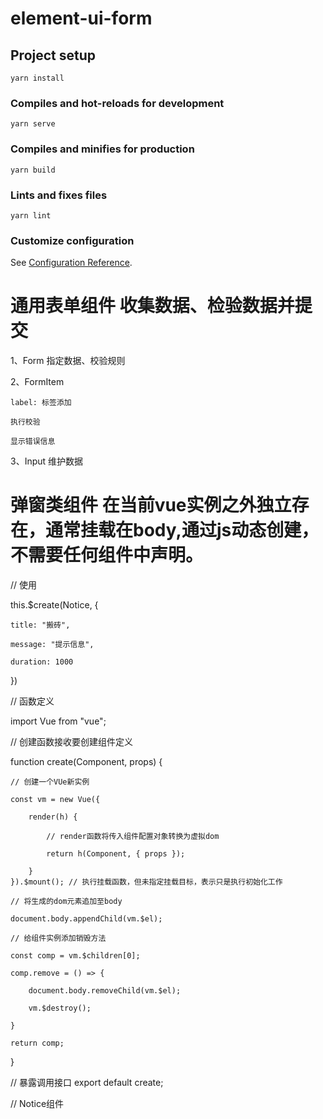 # element-ui-form

## Project setup
```
yarn install
```

### Compiles and hot-reloads for development
```
yarn serve
```

### Compiles and minifies for production
```
yarn build
```

### Lints and fixes files
```
yarn lint
```

### Customize configuration
See [Configuration Reference](https://cli.vuejs.org/config/).

# 通用表单组件 收集数据、检验数据并提交
1、Form 指定数据、校验规则

2、FormItem 

    label: 标签添加

    执行校验

    显示错误信息

3、Input 维护数据

# 弹窗类组件 在当前vue实例之外独立存在，通常挂载在body,通过js动态创建，不需要任何组件中声明。

// 使用

this.$create(Notice, {

    title: "搬砖",

    message: "提示信息",

    duration: 1000

})

// 函数定义

import Vue from "vue";

// 创建函数接收要创建组件定义

function create(Component, props) {

    // 创建一个VUe新实例

    const vm = new Vue({

        render(h) {

            // render函数将传入组件配置对象转换为虚拟dom

            return h(Component, { props });

        }
    }).$mount(); // 执行挂载函数，但未指定挂载目标，表示只是执行初始化工作

    // 将生成的dom元素追加至body

    document.body.appendChild(vm.$el);

    // 给组件实例添加销毁方法

    const comp = vm.$children[0];

    comp.remove = () => {

        document.body.removeChild(vm.$el);

        vm.$destroy();

    }

    return comp;

}

// 暴露调用接口
export default create;

// Notice组件

<template>

    <div class="box" v-if="isShow">

        <h3>{{title}}</h3>

        <p>{{message}}</p>

    </div>

</template>

<script>

export default {

    props:  {

        title: {

            type: String,

            default: " "

        },

        message: {

            type: String,

            default: " "

        },

        duration: {

            type: Number,

            default: 1000

        }

    },

    data() {

        return {

            isShow: true

        }

    },

    methods: {

        show() {

            this.isShow = true;

            setTimeout(this.hide, this.duration);

        },

        hide() {

            this.isShow = false;

            this.remove();

        }

    }

}

</script>
